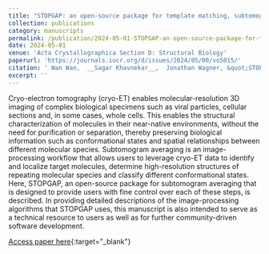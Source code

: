 ```yaml
---
title: "STOPGAP: an open-source package for template matching, subtomogram alignment and classification"
collection: publications
category: manuscripts
permalink: /publication/2024-05-01-STOPGAP-an-open-source-package-for-template-matching-subtomogram-alignment-and-classification
date: 2024-05-01
venue: 'Acta Crystallographica Section D: Structural Biology'
paperurl: 'https://journals.iucr.org/d/issues/2024/05/00/vo5015/'
citation: ' Wan Wan,  __Sagar Khavnekar__,  Jonathan Wagner, &quot;STOPGAP: an open-source package for template matching, subtomogram alignment and classification.&quot; Acta Crystallographica Section D: Structural Biology, 2024.'
excerpt: ''
---
```


Cryo-electron tomography (cryo-ET) enables molecular-resolution 3D imaging of complex biological specimens such as viral particles, cellular sections and, in some cases, whole cells. This enables the structural characterization of molecules in their near-native environments, without the need for purification or separation, thereby preserving biological information such as conformational states and spatial relationships between different molecular species. Subtomogram averaging is an image-processing workflow that allows users to leverage cryo-ET data to identify and localize target molecules, determine high-resolution structures of repeating molecular species and classify different conformational states. Here, STOPGAP, an open-source package for subtomogram averaging that is designed to provide users with fine control over each of these steps, is described. In providing detailed descriptions of the image-processing algorithms that STOPGAP uses, this manuscript is also intended to serve as a technical resource to users as well as for further community-driven software development.

[Access paper here](https://journals.iucr.org/d/issues/2024/05/00/vo5015/){:target="_blank"}
